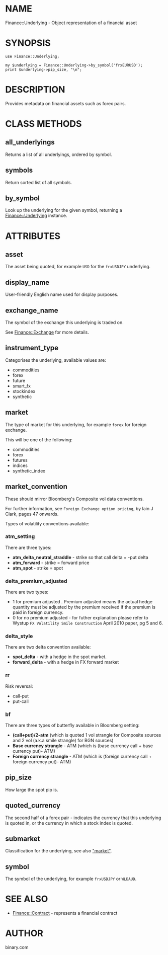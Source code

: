 # NAME

Finance::Underlying - Object representation of a financial asset

# SYNOPSIS

    use Finance::Underlying;

    my $underlying = Finance::Underlying->by_symbol('frxEURUSD');
    print $underlying->pip_size, "\n";

# DESCRIPTION

Provides metadata on financial assets such as forex pairs.

# CLASS METHODS

## all\_underlyings

Returns a list of all underlyings, ordered by symbol.

## symbols

Return sorted list of all symbols.

## by\_symbol

Look up the underlying for the given symbol, returning a [Finance::Underlying](https://metacpan.org/pod/Finance::Underlying) instance.

# ATTRIBUTES

## asset

The asset being quoted, for example `USD` for the `frxUSDJPY` underlying.

## display\_name

User-friendly English name used for display purposes.

## exchange\_name

The symbol of the exchange this underlying is traded on.

See [Finance::Exchange](https://metacpan.org/pod/Finance::Exchange) for more details.

## instrument\_type

Categorises the underlying, available values are:

- commodities
- forex
- future
- smart\_fx
- stockindex
- synthetic

## market

The type of market for this underlying, for example `forex` for foreign exchange.

This will be one of the following:

- commodities
- forex
- futures
- indices
- synthetic_index

## market\_convention

These should mirror Bloomberg's Composite vol data conventions.

For further information, see `Foreign Exchange option pricing`, by Iain J Clark, pages
47 onwards.

Types of volatility conventions available:

### atm\_setting

There are three types:

- **atm\_delta\_neutral\_straddle** - strike so that call delta = -put delta
- **atm\_forward** - strike = forward price
- **atm\_spot** - strike = spot

### delta\_premium\_adjusted

There are two types:

- 1 for premium adjusted . Premium adjusted means the actual hedge
quantity must be adjusted by the premium received if the premium is
paid in foreign currency.
- 0 for no premium adjusted - for futher explanation please refer to Wystup `FX Volatility Smile Construction` April 2010 paper, pg 5 and 6.

### delta\_style

There are two delta convention available:

- **spot\_delta** - with a hedge in the spot market.
- **forward\_delta** - with a hedge in FX forward market

### rr

Risk reversal:

- call-put
- put-call

### bf

There are three types of butterfly available in Bloomberg setting:

- **(call+put)/2-atm**  (which is quoted 1 vol strangle for Composite
sources and 2 vol (a.k.a smile strangle) for BGN sources)
- **Base currency strangle** - ATM (which is (base currency call + base
currency put)- ATM)
- **Foreign currency strangle** - ATM (which is (foreign currency call +
foreign currency put)- ATM)

## pip\_size

How large the spot pip is.

## quoted\_currency

The second half of a forex pair - indicates the currency that this underlying is quoted in,
or the currency in which a  stock index is quoted.

## submarket

Classification for the underlying, see also ["market"](#market).

## symbol

The symbol of the underlying, for example `frxUSDJPY` or `WLDAUD`.

# SEE ALSO

- [Finance::Contract](https://metacpan.org/pod/Finance::Contract) - represents a financial contract

# AUTHOR

binary.com
